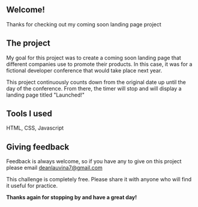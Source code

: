## Welcome! 

Thanks for checking out my coming soon landing page project

## The project

My goal for this project was to create a coming soon landing page that different companies use to promote their products. In this case, it was for a fictional developer conference that would take place next year.

This project continuously counts down from the original date up until the day of the conference. From there, the timer will stop and will display a landing page titled "Launched!"

## Tools I used 
HTML, CSS, Javascript

## Giving feedback

Feedback is always welcome, so if you have any to give on this project please email deanlauvina7@gmail.com

This challenge is completely free. Please share it with anyone who will find it useful for practice.

**Thanks again for stopping by and have a great day!** 
